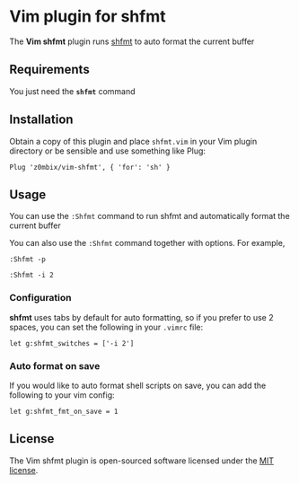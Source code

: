 # Vim plugin for shfmt

The **Vim shfmt** plugin runs [shfmt](https://github.com/mvdan/sh) to auto format the current buffer

## Requirements

You just need the **`shfmt`** command

## Installation

Obtain a copy of this plugin and place `shfmt.vim` in your Vim plugin directory or be sensible and use something like Plug:

```viml
Plug 'z0mbix/vim-shfmt', { 'for': 'sh' }
```

## Usage

You can use the `:Shfmt` command to run shfmt and automatically format the current buffer

You can also use the `:Shfmt` command together with options. For example,

```
:Shfmt -p
```

```
:Shfmt -i 2
```

### Configuration

**shfmt** uses tabs by default for auto formatting, so if you prefer to use 2 spaces, you can set the following in your `.vimrc` file:

```viml
let g:shfmt_switches = ['-i 2']
```

### Auto format on save

If you would like to auto format shell scripts on save, you can add the following to your vim config:

```viml
let g:shfmt_fmt_on_save = 1
```

## License

The Vim shfmt plugin is open-sourced software licensed under the [MIT license](http://opensource.org/licenses/MIT).
